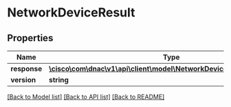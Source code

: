 # NetworkDeviceResult

## Properties
Name | Type | Description | Notes
------------ | ------------- | ------------- | -------------
**response** | [**\cisco\com\dnac\v1\api\client\model\NetworkDeviceListResultResponse**](NetworkDeviceListResultResponse.md) |  | [optional] 
**version** | **string** |  | [optional] 

[[Back to Model list]](../README.md#documentation-for-models) [[Back to API list]](../README.md#documentation-for-api-endpoints) [[Back to README]](../README.md)


